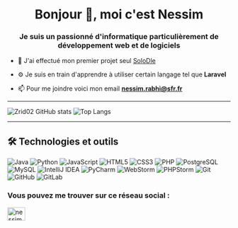 <h1 align="center">Bonjour 👋, moi c'est Nessim </h1>
<h3 align="center">Je suis un passionné d'informatique particulièrement de développement web et de logiciels</h3>

- 🌱 J'ai effectué mon premier projet seul [SoloDle](https://zrid02.github.io/SoloDle)

- ⚙️ Je suis en train d'apprendre à utiliser certain langage tel que **Laravel**

- 📫 Pour me joindre voici mon email **nessim.rabhi@sfr.fr**



---

![Zrid02 GitHub stats](https://github-readme-stats.vercel.app/api?username=zrid02&show_icons=true&theme=tokyonight)
![Top Langs](https://github-readme-stats.vercel.app/api/top-langs/?username=zrid02&layout=compact&theme=tokyonight&langs_count=6)

---

## 🛠️ Technologies et outils

![Java](https://img.shields.io/badge/Java-ED8B00?style=for-the-badge&logo=java&logoColor=white)
![Python](https://img.shields.io/badge/Python-3670A0?style=for-the-badge&logo=python&logoColor=ffdd54)
![JavaScript](https://img.shields.io/badge/JavaScript-F7DF1E?style=for-the-badge&logo=javascript&logoColor=black)
![HTML5](https://img.shields.io/badge/HTML5-E34F26?style=for-the-badge&logo=html5&logoColor=white)
![CSS3](https://img.shields.io/badge/CSS3-1572B6?style=for-the-badge&logo=css3&logoColor=white)
![PHP](https://img.shields.io/badge/PHP-777BB4?style=for-the-badge&logo=php&logoColor=white)
![PostgreSQL](https://img.shields.io/badge/PostgreSQL-4169E1?style=for-the-badge&logo=postgresql&logoColor=white)
![MySQL](https://img.shields.io/badge/MySQL-4479A1?style=for-the-badge&logo=mysql&logoColor=white)
![IntelliJ IDEA](https://img.shields.io/badge/IDE-IntelliJ%20IDEA-000000?style=for-the-badge&logo=intellijidea&logoColor=white)
![PyCharm](https://img.shields.io/badge/IDE-PyCharm-000000?style=for-the-badge&logo=pycharm&logoColor=white)
![WebStorm](https://img.shields.io/badge/IDE-WebStorm-000000?style=for-the-badge&logo=webstorm&logoColor=white)
![PHPStorm](https://img.shields.io/badge/IDE-PHPStorm-000000?style=for-the-badge&logo=phpstorm&logoColor=white)
![Git](https://img.shields.io/badge/Git-F05032?style=for-the-badge&logo=git&logoColor=white)
![GitHub](https://img.shields.io/badge/GitHub-181717?style=for-the-badge&logo=github&logoColor=white)
![GitLab](https://img.shields.io/badge/GitLab-FC6D26?style=for-the-badge&logo=gitlab&logoColor=white)

<h3 align="left">Vous pouvez me trouver sur ce réseau social :</h3>
<p align="left">
<a href="https://linkedin.com/in/nessim rabhi" target="blank"><img align="center" src="https://raw.githubusercontent.com/rahuldkjain/github-profile-readme-generator/master/src/images/icons/Social/linked-in-alt.svg" alt="nessim rabhi" height="30" width="40" /></a>
</p>

